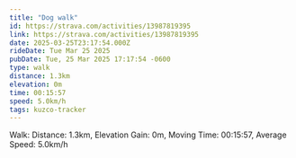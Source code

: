 ```yaml
---
title: "Dog walk"
id: https://strava.com/activities/13987819395
link: https://strava.com/activities/13987819395
date: 2025-03-25T23:17:54.000Z
rideDate: Tue Mar 25 2025
pubDate: Tue, 25 Mar 2025 17:17:54 -0600
type: walk
distance: 1.3km
elevation: 0m
time: 00:15:57
speed: 5.0km/h
tags: kuzco-tracker
---
```

Walk: Distance: 1.3km, Elevation Gain: 0m, Moving Time: 00:15:57, Average Speed: 5.0km/h